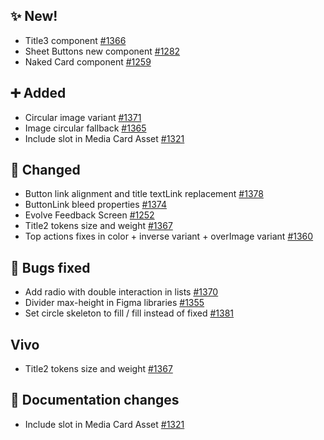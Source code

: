 ## ✨ New!

- Title3 component [#1366](https://github.com/Telefonica/mistica-design/issues/1366)
- Sheet Buttons new component [#1282](https://github.com/Telefonica/mistica-design/issues/1282)
- Naked Card component [#1259](https://github.com/Telefonica/mistica-design/issues/1259)

## ➕ Added

- Circular image variant [#1371](https://github.com/Telefonica/mistica-design/issues/1371)
- Image circular fallback [#1365](https://github.com/Telefonica/mistica-design/issues/1365)
- Include slot in Media Card Asset [#1321](https://github.com/Telefonica/mistica-design/issues/1321)

## 🔄 Changed

- Button link alignment and title textLink replacement [#1378](https://github.com/Telefonica/mistica-design/issues/1378)
- ButtonLink bleed properties [#1374](https://github.com/Telefonica/mistica-design/issues/1374)
- Evolve Feedback Screen [#1252](https://github.com/Telefonica/mistica-design/issues/1252)
- Title2 tokens size and weight [#1367](https://github.com/Telefonica/mistica-design/issues/1367)
- Top actions fixes in color + inverse variant + overImage variant [#1360](https://github.com/Telefonica/mistica-design/issues/1360)

## 🐞 Bugs fixed

- Add radio with double interaction in lists [#1370](https://github.com/Telefonica/mistica-design/issues/1370)
- Divider max-height in Figma libraries [#1355](https://github.com/Telefonica/mistica-design/issues/1355)
- Set circle skeleton to fill / fill instead of fixed [#1381](https://github.com/Telefonica/mistica-design/issues/1381)

## Vivo

- Title2 tokens size and weight [#1367](https://github.com/Telefonica/mistica-design/issues/1367)

## 📒 Documentation changes

- Include slot in Media Card Asset [#1321](https://github.com/Telefonica/mistica-design/issues/1321)
